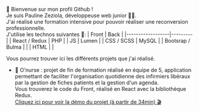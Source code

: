 👋 Bienvenue sur mon profil Github ! <br>
Je suis Pauline Zeziola, développeuse web junior :woman_technologist:. <br>
J'ai réalisé une formation intensive pour pouvoir réaliser une reconversion professionnelle. <br>
J'utilise les technos suivantes 👀: 
| Front            | Back    | 
|------------------|---------|
| React / Redux    | PHP     | 
| JS               | Lumen   |
| CSS / SCSS       | MySQL   |
| Bootsrap / Bulma |  |
| HTML             |     |

Vous pourrez trouver ici les différents projets que j'ai réalisé. 

- :syringe: O'nurse : projet de fin de formation réalisé en équipe de 5, application permettant de faciliter 
  l'organisation quotidienne des infirmiers libéraux par la gestion de fiches patients et la gestion d'un agenda. <br>
  Vous trouverez le code du Front, réalisé en React avec la bibliothèque Redux. <br>
  [Cliquez ici pour voir la démo du projet (à partir de 34min) :clapper:](https://www.youtube.com/watch?v=vfZ4V3Wco-Y&t=2052s)
